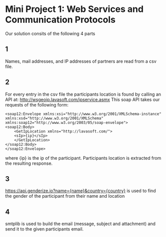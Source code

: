 # Mini Project 1: Web Services and Communication Protocols
Our solution consits of the following 4 parts

## 1
Names, mail addresses, and IP addresses of partners are read from a csv file.

## 2
For every entry in the csv file the participants location is found by calling an API at: http://wsgeoip.lavasoft.com/ipservice.asmx
This soap API takes our requests of the following form:
<?xml version="1.0" encoding="utf-8"?>
    <soap12:Envelope xmlns:xsi="http://www.w3.org/2001/XMLSchema-instance" xmlns:xsd="http://www.w3.org/2001/XMLSchema" xmlns:soap12="http://www.w3.org/2003/05/soap-envelope">
    <soap12:Body>
        <GetIpLocation xmlns="http://lavasoft.com/">
        <sIp>{ip}</sIp>
        </GetIpLocation>
    </soap12:Body>
    </soap12:Envelope>

where {ip} is the ip of the participant. Participants location is extracted from the resulting response.

## 3
https://api.genderize.io?name={name}&country={country} is used to find the gender of the participant from their name and location

## 4
smtplib is used to build the email (message, subject and attachment) and send it to the given participants email.
